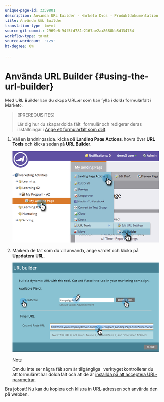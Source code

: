 ```yaml
---
unique-page-id: 2359801
description: Använda URL Builder - Marketo Docs - Produktdokumentation
title: Använda URL Builder
translation-type: tm+mt
source-git-commit: 2969e6f94f5fd781e2167ae2aa8680bb8d134754
workflow-type: tm+mt
source-wordcount: '125'
ht-degree: 0%

---
```



# Använda URL Builder {#using-the-url-builder}

Med URL Builder kan du skapa URL:er som kan fylla i dolda formulärfält i Marketo.

>[!PREREQUISITES]
>
>Lär dig hur du skapar dolda fält i formulär och redigerar deras inställningar i [Ange ett formulärfält som dolt](/help/marketo/product-docs/demand-generation/forms/form-fields/set-a-form-field-as-hidden.md).

1. Välj en landningssida, klicka på **Landing Page Actions**, hovra över **URL Tools** och klicka sedan på **URL Builder**.

   ![](assets/image2014-9-18-13-3a5-3a19.png)

1. Markera de fält som du vill använda, ange värdet och klicka på **Uppdatera URL**.

   ![](assets/image2014-9-18-13-3a5-3a28.png)

   >[!NOTE]
   >
   >Om du inte ser några fält som är tillgängliga i verktyget kontrollerar du att formuläret har dolda fält och att de är [inställda på att acceptera URL-parametrar](/help/marketo/product-docs/demand-generation/forms/form-fields/set-a-hidden-form-field-value.md#url-parameter).

Bra jobbat! Nu kan du kopiera och klistra in URL-adressen och använda den på webben.

